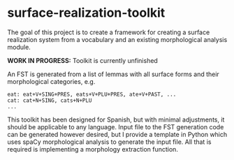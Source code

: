 # surface-realization-toolkit
The goal of this project is to create a framework for creating a surface realization system from a vocabulary and an existing morphological analysis module.

**WORK IN PROGRESS:** Toolkit is currently unfinished

An FST is generated from a list of lemmas with all surface forms and their morphological categories, e.g.

```
eat: eat+V+SING+PRES, eats+V+PLU+PRES, ate+V+PAST, ...
cat: cat+N+SING, cats+N+PLU
...
```

This toolkit has been designed for Spanish, but with minimal adjustments, it should be applicable to any language. Input file to the FST generation code can be generated however desired, but I provide a template in Python which uses spaCy morphological analysis to generate the input file. All that is required is implementing a morphology extraction function.
